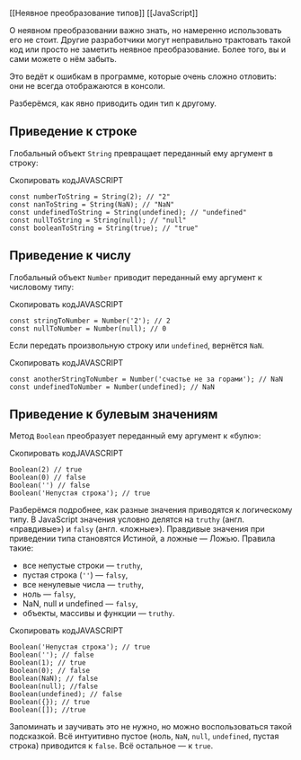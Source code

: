 [[Неявное преобразование типов]]
[[JavaScript]]

О неявном преобразовании важно знать, но намеренно использовать его не стоит. Другие разработчики могут неправильно трактовать такой код или просто не заметить неявное преобразование. Более того, вы и сами можете о нём забыть.

Это ведёт к ошибкам в программе, которые очень сложно отловить: они не всегда отображаются в консоли.

Разберёмся, как явно приводить один тип к другому.

## Приведение к строке

Глобальный объект `String` превращает переданный ему аргумент в строку:

Скопировать кодJAVASCRIPT

```
const numberToString = String(2); // "2"
const nanToString = String(NaN); // "NaN"
const undefinedToString = String(undefined); // "undefined"
const nullToString = String(null); // "null"
const booleanToString = String(true); // "true" 
```

## Приведение к числу

Глобальный объект `Number` приводит переданный ему аргумент к числовому типу:

Скопировать кодJAVASCRIPT

```
const stringToNumber = Number('2'); // 2
const nullToNumber = Number(null); // 0 
```

Если передать произвольную строку или `undefined`, вернётся `NaN`.

Скопировать кодJAVASCRIPT

```
const anotherStringToNumber = Number('счастье не за горами'); // NaN
const undefinedToNumber = Number(undefined); // NaN 
```

## Приведение к булевым значениям

Метод `Boolean` преобразует переданный ему аргумент к «булю»:

Скопировать кодJAVASCRIPT

```
Boolean(2) // true
Boolean(0) // false
Boolean('') // false
Boolean('Непустая строка'); // true 
```

Разберёмся подробнее, как разные значения приводятся к логическому типу. В JavaScript значения условно делятся на `truthy` (англ. «правдивые») и `falsy` (англ. «ложные»). Правдивые значения при приведении типа становятся Истиной, а ложные — Ложью. Правила такие:

-   все непустые строки — `truthy`,
-   пустая строка (`''`) — `falsy`,
-   все ненулевые числа — `truthy`,
-   ноль — `falsy`,
-   NaN, null и undefined — `falsy`,
-   объекты, массивы и функции — `truthy`.

Скопировать кодJAVASCRIPT

```
Boolean('Непустая строка'); // true
Boolean(''); // false
Boolean(1); // true
Boolean(0); // false
Boolean(NaN); // false
Boolean(null); //false
Boolean(undefined); // false
Boolean({}); // true
Boolean([]); //true 
```

Запоминать и заучивать это не нужно, но можно воспользоваться такой подсказкой. Всё интуитивно пустое (ноль, `NaN`, `null`, `undefined`, пустая строка) приводится к `false`. Всё остальное — к `true`.